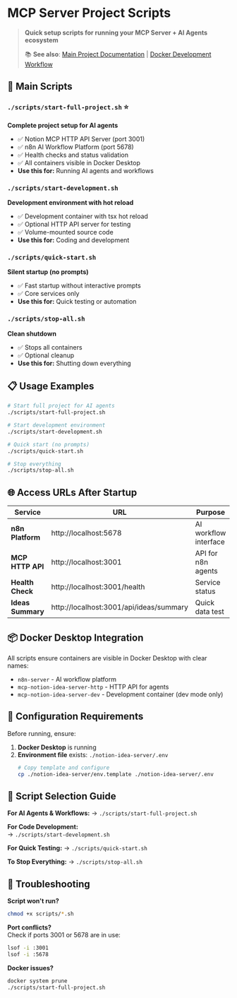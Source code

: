 # MCP Server Project Scripts

> **Quick setup scripts for running your MCP Server + AI Agents ecosystem**
> 
> 📚 **See also**: [Main Project Documentation](../README.md) | [Docker Development Workflow](../docs/development/DOCKER_DEVELOPMENT_WORKFLOW.md)

## 🚀 **Main Scripts**

### **`./scripts/start-full-project.sh`** ⭐
**Complete project setup for AI agents**
- ✅ Notion MCP HTTP API Server (port 3001)
- ✅ n8n AI Workflow Platform (port 5678)  
- ✅ Health checks and status validation
- ✅ All containers visible in Docker Desktop
- **Use this for:** Running AI agents and workflows

### **`./scripts/start-development.sh`**
**Development environment with hot reload**
- ✅ Development container with tsx hot reload
- ✅ Optional HTTP API server for testing
- ✅ Volume-mounted source code
- **Use this for:** Coding and development

### **`./scripts/quick-start.sh`**
**Silent startup (no prompts)**
- ✅ Fast startup without interactive prompts
- ✅ Core services only
- **Use this for:** Quick testing or automation

### **`./scripts/stop-all.sh`**
**Clean shutdown**
- ✅ Stops all containers
- ✅ Optional cleanup
- **Use this for:** Shutting down everything

## 📋 **Usage Examples**

```bash
# Start full project for AI agents
./scripts/start-full-project.sh

# Start development environment  
./scripts/start-development.sh

# Quick start (no prompts)
./scripts/quick-start.sh

# Stop everything
./scripts/stop-all.sh
```

## 🌐 **Access URLs After Startup**

| Service | URL | Purpose |
|---------|-----|---------|
| **n8n Platform** | http://localhost:5678 | AI workflow interface |
| **MCP HTTP API** | http://localhost:3001 | API for n8n agents |
| **Health Check** | http://localhost:3001/health | Service status |
| **Ideas Summary** | http://localhost:3001/api/ideas/summary | Quick data test |

## 📦 **Docker Desktop Integration**

All scripts ensure containers are visible in Docker Desktop with clear names:
- `n8n-server` - AI workflow platform
- `mcp-notion-idea-server-http` - HTTP API for agents
- `mcp-notion-idea-server-dev` - Development container (dev mode only)

## 🔧 **Configuration Requirements**

Before running, ensure:
1. **Docker Desktop** is running
2. **Environment file** exists: `./notion-idea-server/.env`
   ```bash
   # Copy template and configure
   cp ./notion-idea-server/env.template ./notion-idea-server/.env
   ```

## 🎯 **Script Selection Guide**

**For AI Agents & Workflows:**
→ `./scripts/start-full-project.sh`

**For Code Development:**  
→ `./scripts/start-development.sh`

**For Quick Testing:**
→ `./scripts/quick-start.sh`

**To Stop Everything:**
→ `./scripts/stop-all.sh`

## 🐛 **Troubleshooting**

**Script won't run?**
```bash
chmod +x scripts/*.sh
```

**Port conflicts?**  
Check if ports 3001 or 5678 are in use:
```bash
lsof -i :3001
lsof -i :5678
```

**Docker issues?**
```bash
docker system prune
./scripts/start-full-project.sh
```
